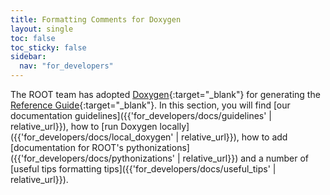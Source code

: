 ```yaml
---
title: Formatting Comments for Doxygen
layout: single
toc: false
toc_sticky: false
sidebar:
  nav: "for_developers"
---
```


The ROOT team has adopted [Doxygen](https://www.doxygen.nl){:target="_blank"} for generating
the [Reference Guide](https://root.cern/doc/master/){:target="_blank"}. In this section, you will find [our documentation guidelines]({{'for_developers/docs/guidelines' | relative_url}}), how to [run Doxygen locally]({{'for_developers/docs/local_doxygen' | relative_url}}), how to add [documentation for ROOT's pythonizations]({{'for_developers/docs/pythonizations' | relative_url}}) and a number of [useful tips formatting tips]({{'for_developers/docs/useful_tips' | relative_url}}).
